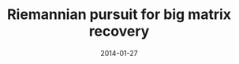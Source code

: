 ---
title: "Riemannian pursuit for big matrix recovery"
collection: publications
permalink: /publication/Riemannian
date: 2014-01-27
venue: "ICML"
city: "GuangZhou"
state: ""
thumbnail: "masktrack.png"
teaser : masktrack.jpg
authors: "Mingkui Tan, Ivor W Tsang, Li Wang, Bart Vandereycken, Sinno Jialin Pan"
bibtex: Riemannian.txt
uri: 
arxiv: http://proceedings.mlr.press/v32/tan14.pdf
project: 
source:
poster: 
data:
---